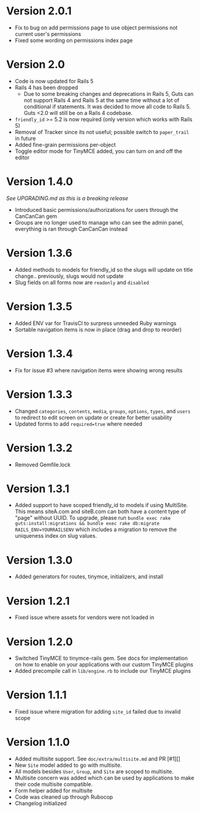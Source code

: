 # Version 2.0.1

+ Fix to bug on add permissions page to use object permissions not current user's permissions
+ Fixed some wording on permissions index page

# Version 2.0

+ Code is now updated for Rails 5
+ Rails 4 has been dropped
  + Due to some breaking changes and deprecations in Rails 5, Guts can not support Rails 4 and Rails 5 at the same time without a lot of conditional if statements. It was decided to move all code to Rails 5. Guts <2.0 will still be on a Rails 4 codebase.
+ `friendly_id` >= 5.2 is now required (only version which works with Rails 5)
+ Removal of Tracker since its not useful; possible switch to `paper_trail` in future
+ Added fine-grain permissions per-object
+ Toggle editor mode for TinyMCE added, you can turn on and off the editor

# Version 1.4.0
*See UPGRADING.md as this is a breaking release*

+ Introduced basic permissions/authorizations for users through the CanCanCan gem
+ Groups are no longer used to manage who can see the admin panel, everything is ran through CanCanCan instead

# Version 1.3.6

+ Added methods to models for friendly_id so the slugs will update on title change.. previously, slugs would not update
+ Slug fields on all forms now are `readonly` and `disabled`

# Version 1.3.5

+ Added ENV var for TravisCI to surpress unneeded Ruby warnings
+ Sortable navigation items is now in place (drag and drop to reorder)

# Version 1.3.4

+ Fix for issue #3 where navigation items were showing wrong results

# Version 1.3.3

+ Changed `categories`, `contents`, `media`, `groups`, `options`, `types`, and `users` to redirect to edit screen on update or create for better usability
+ Updated forms to add `required=true` where needed

# Version 1.3.2

+ Removed Gemfile.lock

# Version 1.3.1

+ Added support to have scoped friendly_id to models if using MultiSite. This means siteA.com and siteB.com can both have a content type of "page" without UUID. To upgrade, please run `bundle exec rake guts:install:migrations && bundle exec rake db:migrate RAILS_ENV=YOURRAILSENV` which includes a migration to remove the uniqueness index on slug values.

# Version 1.3.0

+ Added generators for routes, tinymce, initializers, and install

# Version 1.2.1

+ Fixed issue where assets for vendors were not loaded in

# Version 1.2.0

+ Switched TinyMCE to tinymce-rails gem. See docs for implementation on how to enable on your applications with our custom TinyMCE plugins
+ Added precompile call in `lib/engine.rb` to include our TinyMCE plugins

# Version 1.1.1

+ Fixed issue where migration for adding `site_id` failed due to invalid scope

# Version 1.1.0

+ Added multisite support. See `doc/extra/multisite.md` and PR [#1][]
+ New `Site` model added to go with multisite.
+ All models besides `User`, `Group`, and `Site` are scoped to multisite.
+ Multisite concern was added which can be used by applications to make their code multisite compatible.
+ Form helper added for multisite
+ Code was cleaned up through Rubocop
+ Changelog initialized
